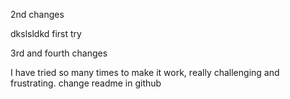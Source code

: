 

2nd changes

dkslsldkd first try

3rd and fourth changes

I have tried so many times to make it work, really challenging and frustrating.
change readme in github
